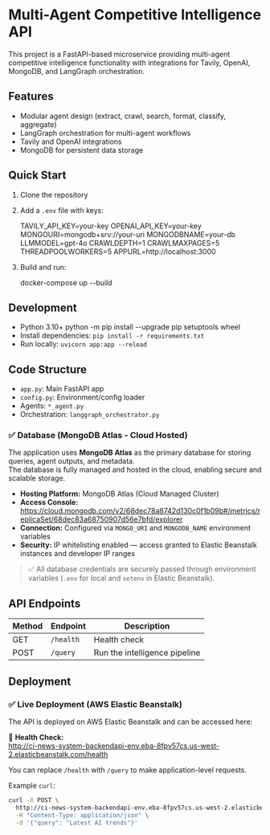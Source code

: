 # Multi-Agent Competitive Intelligence API

This project is a FastAPI-based microservice providing multi-agent competitive intelligence functionality with integrations for Tavily, OpenAI, MongoDB, and LangGraph orchestration.

## Features
- Modular agent design (extract, crawl, search, format, classify, aggregate)
- LangGraph orchestration for multi-agent workflows
- Tavily and OpenAI integrations
- MongoDB for persistent data storage

## Quick Start

1. Clone the repository
2. Add a `.env` file with keys:

    TAVILY_API_KEY=your-key
    OPENAI_API_KEY=your-key
    MONGOURI=mongodb+srv://your-uri
    MONGODBNAME=your-db
    LLMMODEL=gpt-4o
    CRAWLDEPTH=1
    CRAWLMAXPAGES=5
    THREADPOOLWORKERS=5
    APPURL=http://localhost:3000

3. Build and run:

    docker-compose up --build   


## Development

- Python 3.10+
  python -m pip install --upgrade pip setuptools wheel
- Install dependencies: `pip install -r requirements.txt`
- Run locally: `uvicorn app:app --reload`

## Code Structure

- `app.py`: Main FastAPI app
- `config.py`: Environment/config loader
- Agents: `*_agent.py`
- Orchestration: `langgraph_orchestrator.py`

### ✅ Database (MongoDB Atlas - Cloud Hosted)

The application uses **MongoDB Atlas** as the primary database for storing queries, agent outputs, and metadata.  
The database is fully managed and hosted in the cloud, enabling secure and scalable storage.

- **Hosting Platform:** MongoDB Atlas (Cloud Managed Cluster)
- **Access Console:**  
  https://cloud.mongodb.com/v2/68dec78a8742d130c0f1b09b#/metrics/replicaSet/68dec83a68750907d56e7bfd/explorer
- **Connection:** Configured via `MONGO_URI` and `MONGODB_NAME` environment variables
- **Security:** IP whitelisting enabled — access granted to Elastic Beanstalk instances and developer IP ranges

> ✅ All database credentials are securely passed through environment variables (`.env` for local and `setenv` in Elastic Beanstalk).


## API Endpoints

| Method | Endpoint | Description |
|--------|----------|-------------|
| GET    | `/health` | Health check |
| POST   | `/query` | Run the intelligence pipeline |

## Deployment

### ✅ Live Deployment (AWS Elastic Beanstalk)

The API is deployed on AWS Elastic Beanstalk and can be accessed here:

🔗 **Health Check:**  
http://ci-news-system-backendapi-env.eba-8fpv57cs.us-west-2.elasticbeanstalk.com/health

You can replace `/health` with `/query` to make application-level requests.

Example `curl`:

```bash
curl -X POST \
  http://ci-news-system-backendapi-env.eba-8fpv57cs.us-west-2.elasticbeanstalk.com/query \
  -H "Content-Type: application/json" \
  -d '{"query": "Latest AI trends"}'



